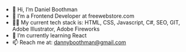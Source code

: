 - 👋 Hi, I’m Daniel Boothman
- 👀 I’m a Frontend Developer at freewebstore.com
- 👩‍💻 My current tech stack is: HTML, CSS, Javascript, C#, SEO, GIT, Adobe Illustrator, Adobe Fireworks
- 🌱 I’m currently learning React
- 📫 Reach me at: dannyboothman@gmail.com

<!---
dannyboothman/dannyboothman is a ✨ special ✨ repository because its `README.md` (this file) appears on your GitHub profile.
You can click the Preview link to take a look at your changes.
--->

